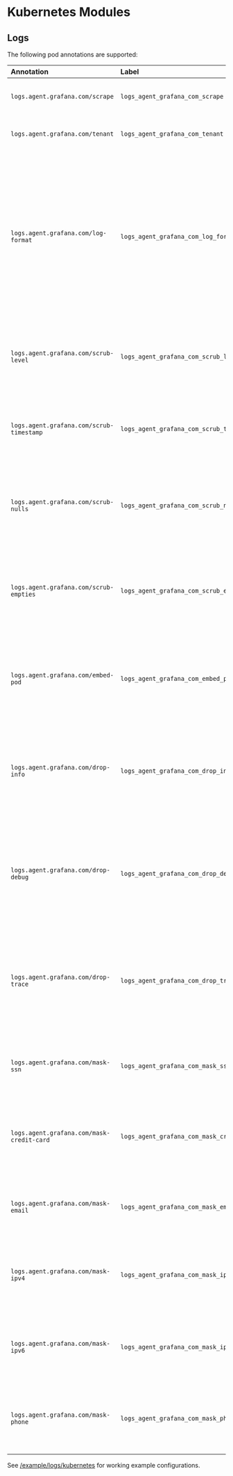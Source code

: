 # Kubernetes Modules

## Logs

The following pod annotations are supported:

| Annotation       | Label        | Description |
| :--------------- | :----------- | :-----------|
| `logs.agent.grafana.com/scrape` | `logs_agent_grafana_com_scrape` | Allow a pod to declare it's logs should be dropped. |
| `logs.agent.grafana.com/tenant` | `logs_agent_grafana_com_tenant` | Allow a pod to override the tenant for its logs. |
| `logs.agent.grafana.com/log-format` | `logs_agent_grafana_com_log_format` | If specified additional processing is performed to extract details based on the specified format.  The following formats are currently supported: common-log, donet, istio, json, klog, log4j, logfmt, otel, postgres, python, and spring-boot |
| `logs.agent.grafana.com/scrub-level` | `logs_agent_grafana_com_scrub_level` | Boolean whether or not the level should be dropped from the log message (as it is a label). |
| `logs.agent.grafana.com/scrub-timestamp` | `logs_agent_grafana_com_scrub_timestamp` | Boolean whether or not the timestamp should be dropped from the log message (as it is metadata). |
| `logs.agent.grafana.com/scrub-nulls` | `logs_agent_grafana_com_scrub_nulls` | Boolean whether or not keys with null values should be dropped from json, reducing the size of the log message. |
| `logs.agent.grafana.com/scrub-empties` | `logs_agent_grafana_com_scrub_empties` | Boolean whether or not keys with empty values (`"", [], {}`) should be dropped from json, reducing the size of the log message. |
| `logs.agent.grafana.com/embed-pod` | `logs_agent_grafana_com_embed_pod` | Boolean whether or not to inject the name of the pod to the end of the log message i.e. `__pod=agent-logs-grafana-agent-jrqms`. |
| `logs.agent.grafana.com/drop-info` | `logs_agent_grafana_com_drop_info` | Boolean whether or not info messages should be dropped (default is `false`), but a pod can override this temporarily or permanently. |
| `logs.agent.grafana.com/drop-debug` | `logs_agent_grafana_com_drop_debug` | Boolean whether or not debug messages should be dropped (default is `true`), but a pod can override this temporarily or permanently. |
| `logs.agent.grafana.com/drop-trace` | `logs_agent_grafana_com_drop_trace` | Boolean whether or not trace messages should be dropped (default is `true`), but a pod can override this temporarily or permanently. |
| `logs.agent.grafana.com/mask-ssn` | `logs_agent_grafana_com_mask_ssn` | Boolean whether or not to mask SSNs in the log line, if true the data will  be masked as `*SSN*salt*` |
| `logs.agent.grafana.com/mask-credit-card` | `logs_agent_grafana_com_mask_credit_card` | Boolean whether or not to mask credit cards in the log line, if true the data will be masked as `*credit-card*salt*` |
| `logs.agent.grafana.com/mask-email` | `logs_agent_grafana_com_mask_email` | Boolean whether or not to mask emails in the log line, if true the data will be masked as`*email*salt*` |
| `logs.agent.grafana.com/mask-ipv4` | `logs_agent_grafana_com_mask_ipv4` | Boolean whether or not to mask IPv4 addresses in the log line,, if true the data will be masked as`*ipv4*salt*` |
| `logs.agent.grafana.com/mask-ipv6` | `logs_agent_grafana_com_mask_ipv6` | Boolean whether or not to mask IPv6 addresses in the log line, if true the data will be masked as `*ipv6*salt*` |
| `logs.agent.grafana.com/mask-phone` | `logs_agent_grafana_com_mask_phone` | Boolean whether or not to mask phone numbers in the log line, if true the data will be masked as `*phone*salt*` |

See [/example/logs/kubernetes](../../example/logs/kubernetes) for working example configurations.
